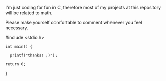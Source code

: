 I'm just coding for fun in C, therefore most of my projects at this repository will be related to math.

Please make yourself comfortable to comment whenever you feel necessary.

#include <stdio.h>

    int main() {
    
      printf("thanks! ;)");
      
    return 0;
    
}
